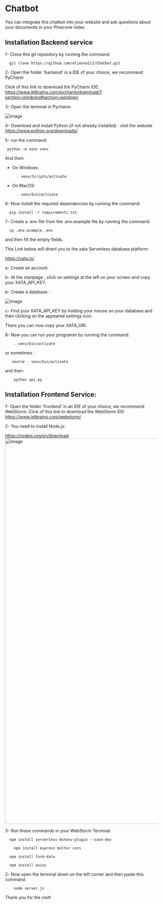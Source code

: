 # Chatbot
You can integrate this chatbot into your website and ask questions about your documents in your Pinecone index.

## Installation Backend service

1- Clone this git repository by running the command: 
```shell
  git clone https://github.com/etienne113/Chatbot.git
```
  
2- Open the folder 'backend' in a IDE of your choice, we recommand PyCharm

  Click of this link to download the PyCharm IDE: https://www.jetbrains.com/pycharm/download/?section=windows#section=windows
  
3- Open the terminal in Pycharm: 

  ![image](https://github.com/etienne113/chainlitUploadToPinecone/assets/96786848/7f313354-27f0-4f6e-934c-51815132ea60)
  
4- Download and install  Python (if not already installed) : visit the website https://www.python.org/downloads/

5- run the command:
  ```shell
   python -m venv venv
  ```
And then:
  * On Windows:
    ```shell
      . venv/Scripts/activate
    ```
  * On MacOS:
    ```shell
      . venv/bin/activate
    ```
6- Now install the required dependencies by running the command:
```shell
  pip install -r requirements.txt
```
7- Create a .env file from the .env.example file by running the command:
  ```shell
    cp .env.example .env
  ```
and then fill the empty fields.

This Link below will direct you to the xata Serverless database platform:

https://xata.io/

 a- Create an account.
 
 b- At the startpage , click on settings at the left on your screen and copy your XATA_API_KEY.
 
 b- Create a database :
 
 ![image](https://github.com/etienne113/Chatbot/assets/96786848/ac7a9db3-7007-4d3f-a618-5a0413d232b5)
 
 c- Find your XATA_API_KEY by holding your mouse on your database and then clicking on the appeared settings icon.
 
 There you can now copy your XATA_URI.
 
8- Now you can run your programm by running the command:
```shell
    . venv/bin/activate
```
or sometimes :
```shell
   source . venv/bin/activate
```
and then: 
```shell
    python api.py
```

## Installation Frontend Service:

1- Open the folder 'frontend' in an IDE of your choice, we recommend WebStorm:
 Click of this link to download the WebStorm IDE:   https://www.jetbrains.com/webstorm/

 2- You need to install Node.js:
 
 https://nodejs.org/en/download
 <img width="1266" alt="image" src="https://github.com/etienne113/Chatbot/assets/96786848/4643ae60-1234-4e16-a655-bb370cd28896">
 
 3- Run these commands in your WebStorm Terminal:
 
```shell
  npm install serverless-dotenv-plugin --save-dev   
```
```shell
    npm install express multer cors    
```
```shell
  npm install form-data 
```
```shell
  npm install axios
```
2- Now open the terminal down on the left corner and then paste this command:

```shell
    node server.js
```

  Thank you for the visit! 
